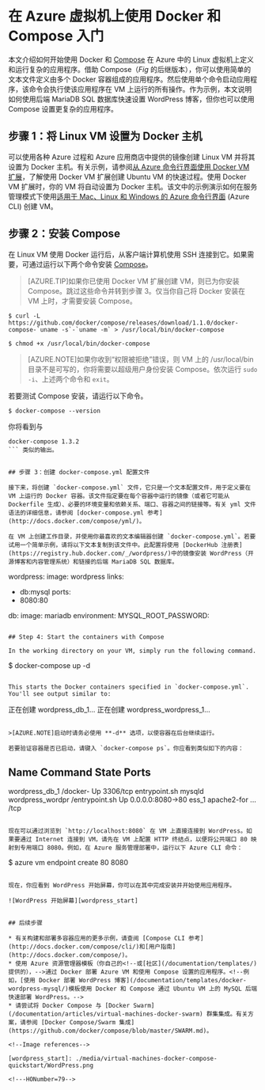 <properties
   pageTitle="在 Azure 虚拟机上使用 Docker 和 Compose 入门"
   description="在 Azure 上使用 Compose 和 Docker 的快速简介"
   services="virtual-machines"
   documentationCenter=""
   authors="dlepow"
   manager="timlt"
   editor=""/>

<tags
   ms.service="virtual-machines"
   ms.date="08/07/2015"
   wacn.date="11/12/2015"/>

# 在 Azure 虚拟机上使用 Docker 和 Compose 入门

本文介绍如何开始使用 Docker 和 [Compose](http://github.com/docker/compose) 在 Azure 中的 Linux 虚拟机上定义和运行复杂的应用程序。借助 Compose（*Fig* 的后继版本），你可以使用简单的文本文件定义由多个 Docker 容器组成的应用程序。然后使用单个命令启动应用程序，该命令会执行使该应用程序在 VM 上运行的所有操作。作为示例，本文说明如何使用后端 MariaDB SQL 数据库快速设置 WordPress 博客，但你也可以使用 Compose 设置更复杂的应用程序。

<!-- 如果你不熟悉 Docker 和容器，请参阅 [Docker 高级白板](/documentation/videos/docker-high-level-whiteboard/)。-->

## 步骤 1：将 Linux VM 设置为 Docker 主机

可以使用各种 Azure 过程和 Azure 应用商店中提供的镜像创建 Linux VM 并将其设置为 Docker 主机。有关示例，请参阅[从 Azure 命令行界面使用 Docker VM 扩展](/documentation/articles/virtual-machines-docker-with-xplat-cli)，了解使用 Docker VM 扩展创建 Ubuntu VM 的快速过程。使用 Docker VM 扩展时，你的 VM 将自动设置为 Docker 主机。该文中的示例演示如何在服务管理模式下使用[适用于 Mac、Linux 和 Windows 的 Azure 命令行界面](/documentation/articles/xplat-cli) (Azure CLI) 创建 VM。

## 步骤 2：安装 Compose

在 Linux VM 使用 Docker 运行后，从客户端计算机使用 SSH 连接到它。如果需要，可通过运行以下两个命令安装 [Compose](https://github.com/docker/compose/blob/882dc673ce84b0b29cd59b6815cb93f74a6c4134/docs/install.md)。

>[AZURE.TIP]如果你已使用 Docker VM 扩展创建 VM，则已为你安装 Compose。跳过这些命令并转到步骤 3。仅当你自己将 Docker 安装在 VM 上时，才需要安装 Compose。

```
$ curl -L https://github.com/docker/compose/releases/download/1.1.0/docker-compose-`uname -s`-`uname -m` > /usr/local/bin/docker-compose

$ chmod +x /usr/local/bin/docker-compose
```
>[AZURE.NOTE]如果你收到“权限被拒绝”错误，则 VM 上的 /usr/local/bin 目录不是可写的，你将需要以超级用户身份安装 Compose。依次运行 `sudo -i`、上述两个命令和 `exit`。

若要测试 Compose 安装，请运行以下命令。

```
$ docker-compose --version
```

你将看到与 
```
docker-compose 1.3.2
``` 类似的输出。


## 步骤 3：创建 docker-compose.yml 配置文件

接下来，将创建 `docker-compose.yml` 文件，它只是一个文本配置文件，用于定义要在 VM 上运行的 Docker 容器。该文件指定要在每个容器中运行的镜像（或者它可能从 Dockerfile 生成）、必要的环境变量和依赖关系、端口、容器之间的链接等。有关 yml 文件语法的详细信息，请参阅 [docker-compose.yml 参考](http://docs.docker.com/compose/yml/)。

在 VM 上创建工作目录，并使用你最喜欢的文本编辑器创建 `docker-compose.yml`。若要试用一个简单示例，请将以下文本复制到该文件中。此配置将使用 [DockerHub 注册表](https://registry.hub.docker.com/_/wordpress/)中的镜像安装 WordPress（开源博客和内容管理系统）和链接的后端 MariaDB SQL 数据库。

 ```
 wordpress: 
 image: wordpress 
 links: 
 - db:mysql 
 ports: 
 - 8080:80

db:
image: mariadb
environment:
MYSQL\_ROOT\_PASSWORD: <your password>

```

## Step 4: Start the containers with Compose

In the working directory on your VM, simply run the following command.

```
$ docker-compose up -d

```

This starts the Docker containers specified in `docker-compose.yml`. You'll see output similar to:

```
正在创建 wordpress\_db\_1...
正在创建 wordpress\_wordpress_1...
```

>[AZURE.NOTE]启动时请务必使用 **-d** 选项，以使容器在后台继续运行。

若要验证容器是否已启动，请键入 `docker-compose ps`。你应看到类似如下的内容：

```
Name             Command             State              Ports
-------------------------------------------------------------------------
wordpress_db_1     /docker-           Up                 3306/tcp
             entrypoint.sh
             mysqld
wordpress_wordpr   /entrypoint.sh     Up                 0.0.0.0:8080->80
ess_1              apache2-for ...                       /tcp
```

现在可以通过浏览到 `http://localhost:8080` 在 VM 上直接连接到 WordPress。如果要通过 Internet 连接到 VM，请先在 VM 上配置 HTTP 终结点，以便将公共端口 80 映射到专用端口 8080。例如，在 Azure 服务管理部署中，运行以下 Azure CLI 命令：

```
$ azure vm endpoint create <machine-name> 80 8080

```

现在，你应看到 WordPress 开始屏幕，你可以在其中完成安装并开始使用应用程序。

![WordPress 开始屏幕][wordpress_start]


## 后续步骤

* 有关构建和部署多容器应用的更多示例，请查阅 [Compose CLI 参考](http://docs.docker.com/compose/cli/)和[用户指南](http://docs.docker.com/compose/)。
* 使用 Azure 资源管理器模板（你自己的<!--或[社区](/documentation/templates/)提供的），-->通过 Docker 部署 Azure VM 和使用 Compose 设置的应用程序。<!--例如，[使用 Docker 部署 WordPress 博客](/documentation/templates/docker-wordpress-mysql/)模板使用 Docker 和 Compose 通过 Ubuntu VM 上的 MySQL 后端快速部署 WordPress。-->
* 请尝试将 Docker Compose 与 [Docker Swarm](/documentation/articles/virtual-machines-docker-swarm) 群集集成。有关方案，请参阅 [Docker Compose/Swarm 集成](https://github.com/docker/compose/blob/master/SWARM.md)。

<!--Image references-->

[wordpress_start]: ./media/virtual-machines-docker-compose-quickstart/WordPress.png

<!---HONumber=79-->